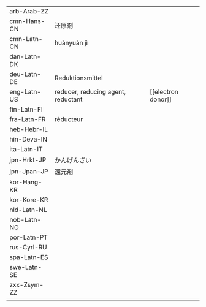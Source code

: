 | | | |
|-|-|-|
| arb-Arab-ZZ |  |  |
| cmn-Hans-CN | 还原剂 |  |
| cmn-Latn-CN | huányuán jì |  |
| dan-Latn-DK |  |  |
| deu-Latn-DE | Reduktionsmittel |  |
| eng-Latn-US | reducer, reducing agent, reductant | [[electron donor]] |
| fin-Latn-FI |  |  |
| fra-Latn-FR | réducteur |  |
| heb-Hebr-IL |  |  |
| hin-Deva-IN |  |  |
| ita-Latn-IT |  |  |
| jpn-Hrkt-JP | かんげんざい |  |
| jpn-Jpan-JP | 還元剤 |  |
| kor-Hang-KR |  |  |
| kor-Kore-KR |  |  |
| nld-Latn-NL |  |  |
| nob-Latn-NO |  |  |
| por-Latn-PT |  |  |
| rus-Cyrl-RU |  |  |
| spa-Latn-ES |  |  |
| swe-Latn-SE |  |  |
| zxx-Zsym-ZZ |  |  |
|  |  |  |
